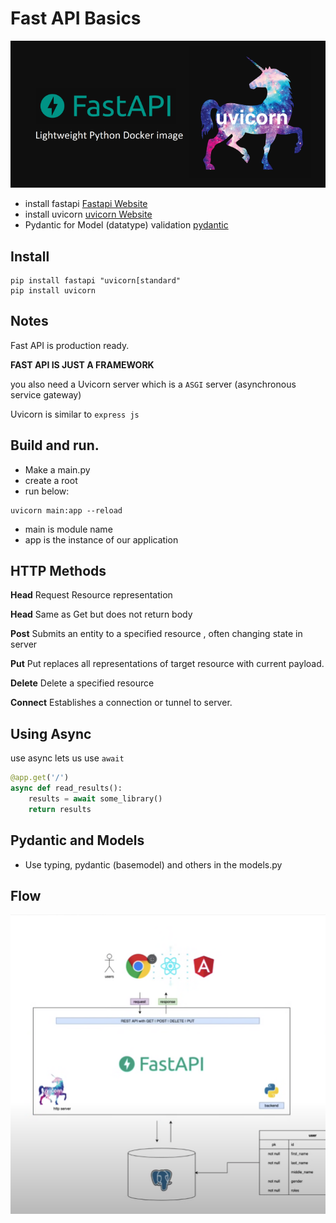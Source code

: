 # Fast API Basics 

![](resources/image2.png)

- install fastapi [Fastapi Website](https://fastapi.tiangolo.com/)
- install uvicorn [uvicorn Website](https://www.uvicorn.org/)
- Pydantic for Model (datatype) validation [pydantic](https://pydantic-docs.helpmanual.io/)

## Install 

```
pip install fastapi "uvicorn[standard"
pip install uvicorn
```


## Notes


Fast API is production ready. 

**FAST API IS JUST A FRAMEWORK**  

you also need a Uvicorn server which is a `ASGI` server (asynchronous service gateway)  

Uvicorn is similar to `express js`


## Build and run.

- Make a main.py
- create a root
- run below:
  
```shell
uvicorn main:app --reload
```
  
- main is module name
- app is the instance of our application





## HTTP Methods   
  
**Head** Request Resource representation  

**Head** Same as Get but does not return body
  
**Post** Submits an entity to a specified resource , often changing state in server

**Put** Put replaces all representations of target resource with current payload.  

**Delete** Delete a specified resource  
  
**Connect** Establishes a connection or tunnel to server.  



## Using Async

use async lets us use `await` 

```python
@app.get('/')
async def read_results():
    results = await some_library()
    return results
```


## Pydantic and Models 

- Use typing, pydantic (basemodel) and others in the models.py

## Flow 

![](resources/flow.png)
